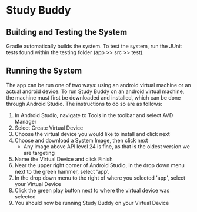 # Study Buddy
## Building and Testing the System
Gradle automatically builds the system. To test the system, run the JUnit tests found within the testing folder (app >> src >> test).
## Running the System
The app can be run one of two ways: using an android virtual machine or an actual android device. To run Study Buddy on an android virtual machine, the machine must first be downloaded and installed, which can be done through Android Studio. The instructions to do so are as follows:

 1. In Android Studio, navigate to Tools in the toolbar and select AVD Manager
 2. Select Create Virtual Device
 3. Choose the virtual device you would like to install and click next
 4.  Choose and download a System Image, then click next
	 - Any image above API level 24 is fine, as that is the oldest version we are targeting
 5. Name the Virtual Device and click Finish
 6. Near the upper right corner of Android Studio, in the drop down menu next to the green hammer, select 'app'.
 7. In the drop down menu to the right of where you selected 'app', select your Virtual Device
 8. Click the green play button next to where the virtual device was selected
 9. You should now be running Study Buddy on your Virtual Device
